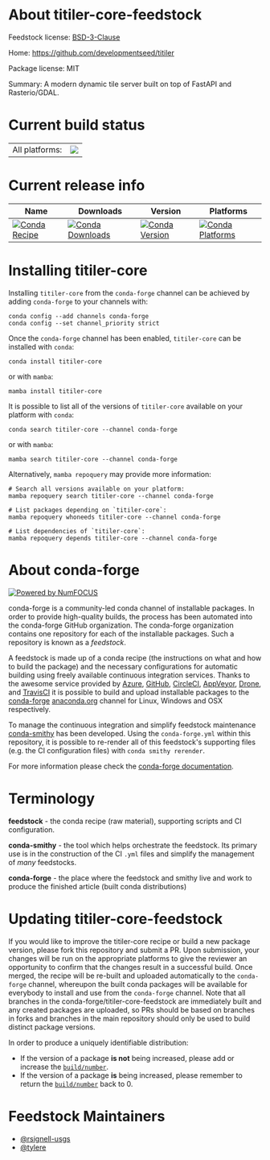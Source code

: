 About titiler-core-feedstock
============================

Feedstock license: [BSD-3-Clause](https://github.com/conda-forge/titiler-core-feedstock/blob/main/LICENSE.txt)

Home: https://github.com/developmentseed/titiler

Package license: MIT

Summary: A modern dynamic tile server built on top of FastAPI and Rasterio/GDAL.

Current build status
====================


<table><tr><td>All platforms:</td>
    <td>
      <a href="https://dev.azure.com/conda-forge/feedstock-builds/_build/latest?definitionId=14320&branchName=main">
        <img src="https://dev.azure.com/conda-forge/feedstock-builds/_apis/build/status/titiler-core-feedstock?branchName=main">
      </a>
    </td>
  </tr>
</table>

Current release info
====================

| Name | Downloads | Version | Platforms |
| --- | --- | --- | --- |
| [![Conda Recipe](https://img.shields.io/badge/recipe-titiler--core-green.svg)](https://anaconda.org/conda-forge/titiler-core) | [![Conda Downloads](https://img.shields.io/conda/dn/conda-forge/titiler-core.svg)](https://anaconda.org/conda-forge/titiler-core) | [![Conda Version](https://img.shields.io/conda/vn/conda-forge/titiler-core.svg)](https://anaconda.org/conda-forge/titiler-core) | [![Conda Platforms](https://img.shields.io/conda/pn/conda-forge/titiler-core.svg)](https://anaconda.org/conda-forge/titiler-core) |

Installing titiler-core
=======================

Installing `titiler-core` from the `conda-forge` channel can be achieved by adding `conda-forge` to your channels with:

```
conda config --add channels conda-forge
conda config --set channel_priority strict
```

Once the `conda-forge` channel has been enabled, `titiler-core` can be installed with `conda`:

```
conda install titiler-core
```

or with `mamba`:

```
mamba install titiler-core
```

It is possible to list all of the versions of `titiler-core` available on your platform with `conda`:

```
conda search titiler-core --channel conda-forge
```

or with `mamba`:

```
mamba search titiler-core --channel conda-forge
```

Alternatively, `mamba repoquery` may provide more information:

```
# Search all versions available on your platform:
mamba repoquery search titiler-core --channel conda-forge

# List packages depending on `titiler-core`:
mamba repoquery whoneeds titiler-core --channel conda-forge

# List dependencies of `titiler-core`:
mamba repoquery depends titiler-core --channel conda-forge
```


About conda-forge
=================

[![Powered by
NumFOCUS](https://img.shields.io/badge/powered%20by-NumFOCUS-orange.svg?style=flat&colorA=E1523D&colorB=007D8A)](https://numfocus.org)

conda-forge is a community-led conda channel of installable packages.
In order to provide high-quality builds, the process has been automated into the
conda-forge GitHub organization. The conda-forge organization contains one repository
for each of the installable packages. Such a repository is known as a *feedstock*.

A feedstock is made up of a conda recipe (the instructions on what and how to build
the package) and the necessary configurations for automatic building using freely
available continuous integration services. Thanks to the awesome service provided by
[Azure](https://azure.microsoft.com/en-us/services/devops/), [GitHub](https://github.com/),
[CircleCI](https://circleci.com/), [AppVeyor](https://www.appveyor.com/),
[Drone](https://cloud.drone.io/welcome), and [TravisCI](https://travis-ci.com/)
it is possible to build and upload installable packages to the
[conda-forge](https://anaconda.org/conda-forge) [anaconda.org](https://anaconda.org/)
channel for Linux, Windows and OSX respectively.

To manage the continuous integration and simplify feedstock maintenance
[conda-smithy](https://github.com/conda-forge/conda-smithy) has been developed.
Using the ``conda-forge.yml`` within this repository, it is possible to re-render all of
this feedstock's supporting files (e.g. the CI configuration files) with ``conda smithy rerender``.

For more information please check the [conda-forge documentation](https://conda-forge.org/docs/).

Terminology
===========

**feedstock** - the conda recipe (raw material), supporting scripts and CI configuration.

**conda-smithy** - the tool which helps orchestrate the feedstock.
                   Its primary use is in the construction of the CI ``.yml`` files
                   and simplify the management of *many* feedstocks.

**conda-forge** - the place where the feedstock and smithy live and work to
                  produce the finished article (built conda distributions)


Updating titiler-core-feedstock
===============================

If you would like to improve the titiler-core recipe or build a new
package version, please fork this repository and submit a PR. Upon submission,
your changes will be run on the appropriate platforms to give the reviewer an
opportunity to confirm that the changes result in a successful build. Once
merged, the recipe will be re-built and uploaded automatically to the
`conda-forge` channel, whereupon the built conda packages will be available for
everybody to install and use from the `conda-forge` channel.
Note that all branches in the conda-forge/titiler-core-feedstock are
immediately built and any created packages are uploaded, so PRs should be based
on branches in forks and branches in the main repository should only be used to
build distinct package versions.

In order to produce a uniquely identifiable distribution:
 * If the version of a package **is not** being increased, please add or increase
   the [``build/number``](https://docs.conda.io/projects/conda-build/en/latest/resources/define-metadata.html#build-number-and-string).
 * If the version of a package **is** being increased, please remember to return
   the [``build/number``](https://docs.conda.io/projects/conda-build/en/latest/resources/define-metadata.html#build-number-and-string)
   back to 0.

Feedstock Maintainers
=====================

* [@rsignell-usgs](https://github.com/rsignell-usgs/)
* [@tylere](https://github.com/tylere/)

